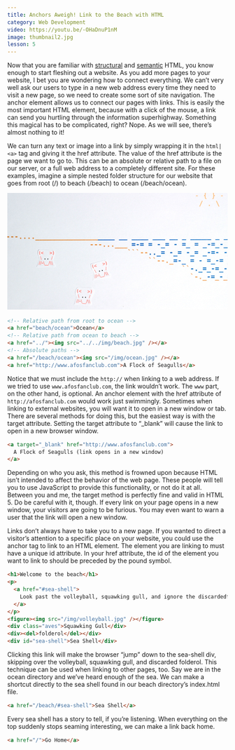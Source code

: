 ```yaml
---
title: Anchors Aweigh! Link to the Beach with HTML
category: Web Development
video: https://youtu.be/-OHaDnuP1nM
image: thumbnail2.jpg
lesson: 5
---
```


Now that you are familiar with [structural](https://thehelloworldprogram.com/web-development/structural-html-markup/ "Building a Web Page With Structural HTML Markup") and [semantic](https://thehelloworldprogram.com/web-development/semantic-html-markup/ "Adding Extra Information to a Web Page with Semantic HTML Markup") HTML, you know enough to start fleshing out a website. As you add more pages to your website, I bet you are wondering how to connect everything. We can’t very well ask our users to type in a new web address every time they need to visit a new page, so we need to create some sort of site navigation. The anchor element allows us to connect our pages with links. This is easily the most important HTML element, because with a click of the mouse, a link can send you hurtling through the information superhighway. Something this magical has to be complicated, right? Nope. As we will see, there’s almost nothing to it!

We can turn any text or image into a link by simply wrapping it in the `html|<a>` tag and giving it the href attribute. The value of the href attribute is the page we want to go to. This can be an absolute or relative path to a file on our server, or a full web address to a completely different site. For these examples, imagine a simple nested folder structure for our website that goes from root (/) to beach (/beach) to ocean (/beach/ocean).

![beach](./beach.jpg)

```html
<!-- Relative path from root to ocean -->
<a href="beach/ocean">Ocean</a>
<!-- Relative path from ocean to beach -->
<a href="../"><img src="../../img/beach.jpg" /></a>
<!-- Absolute paths -->
<a href="/beach/ocean"><img src="/img/ocean.jpg" /></a>
<a href="http://www.afosfanclub.com">A Flock of Seagulls</a>
```

Notice that we must include the `http://` when linking to a web address. If we tried to use `www.afosfanclub.com`, the link wouldn’t work. The `www` part, on the other hand, is optional. An anchor element with the href attribute of `http://afosfanclub.com` would work just swimmingly. Sometimes when linking to external websites, you will want it to open in a new window or tab. There are several methods for doing this, but the easiest way is with the target attribute. Setting the target attribute to “\_blank” will cause the link to open in a new browser window.

```html
<a target="_blank" href="http://www.afosfanclub.com">
  A Flock of Seagulls (link opens in a new window)
</a>
```

Depending on who you ask, this method is frowned upon because HTML isn’t intended to affect the behavior of the web page. These people will tell you to use JavaScript to provide this functionality, or not do it at all. Between you and me, the target method is perfectly fine and valid in HTML 5. Do be careful with it, though. If every link on your page opens in a new window, your visitors are going to be furious. You may even want to warn a user that the link will open a new window.

Links don’t always have to take you to a new page. If you wanted to direct a visitor’s attention to a specific place on your website, you could use the anchor tag to link to an HTML element. The element you are linking to must have a unique id attribute. In your href attribute, the id of the element you want to link to should be preceded by the pound symbol.

```html
<h1>Welcome to the beach</h1>
<p>
  <a href="#sea-shell">
    Look past the volleyball, squawking gull, and ignore the discardedfolderol.
  </a>
</p>
<figure><img src="/img/volleyball.jpg" /></figure>
<div class="aves">Squawking Gull</div>
<div><del>folderol</del></div>
<div id="sea-shell">Sea Shell</div>
```

Clicking this link will make the browser “jump” down to the sea-shell div, skipping over the volleyball, squawking gull, and discarded folderol. This technique can be used when linking to other pages, too. Say we are in the ocean directory and we’ve heard enough of the sea. We can make a shortcut directly to the sea shell found in our beach directory’s index.html file.

```html
<a href="/beach/#sea-shell">Sea Shell</a>
```

Every sea shell has a story to tell, if you’re listening. When everything on the top suddenly stops seaming interesting, we can make a link back home.

```html
<a href="/">Go Home</a>
```

```

```
